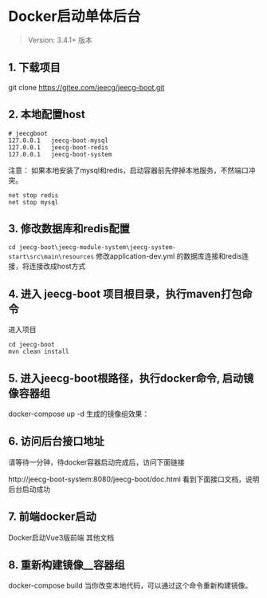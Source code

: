 # Docker启动单体后台
> Version: 3.4.1+ 版本

## 1. 下载项目
   
   git clone https://gitee.com/jeecg/jeecg-boot.git
## 2. 本地配置host
```
# jeecgboot
127.0.0.1   jeecg-boot-mysql
127.0.0.1   jeecg-boot-redis
127.0.0.1   jeecg-boot-system
```
注意： 如果本地安装了mysql和redis，启动容器前先停掉本地服务，不然端口冲突。
``` 
net stop redis
net stop mysql
```

## 3. 修改数据库和redis配置
   
   `cd jeecg-boot\jeecg-module-system\jeecg-system-start\src\main\resources`
   修改application-dev.yml 的数据库连接和redis连接，将连接改成host方式



## 4. 进入 jeecg-boot 项目根目录，执行maven打包命令
   
   进入项目

```
cd jeecg-boot
mvn clean install
```



## 5. 进入jeecg-boot根路径，执行docker命令, 启动镜像容器组
   
   docker-compose up -d
   生成的镜像组效果：


## 6. 访问后台接口地址
   
   请等待一分钟，待docker容器启动完成后，访问下面链接

http://jeecg-boot-system:8080/jeecg-boot/doc.html
看到下面接口文档，说明后台启动成功


## 7. 前端docker启动
   
   Docker启动Vue3版前端
   其他文档
## 8. 重新构建镜像__容器组
   
   docker-compose build
   当你改变本地代码，可以通过这个命令重新构建镜像。